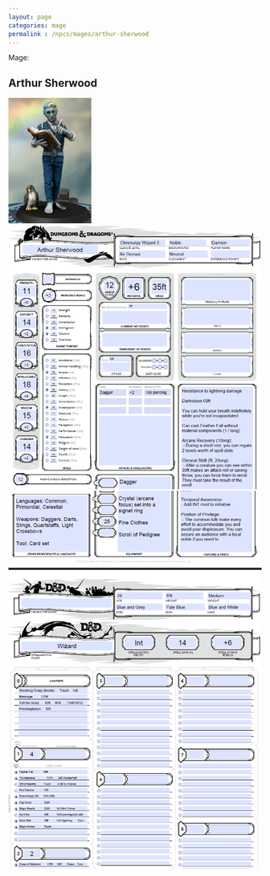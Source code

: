 ```yaml
---
layout: page
categories: mage
permalink : /npcs/mages/arthur-sherwood
---
```


Mage:
## Arthur Sherwood

<img src="../../images/arthur.png" alt="" width="165" height="250"/>

<img src="../../images/arthur-sheet-1.png" alt=""/>

<img src="../../images/arthur-sheet-2.png" alt=""/>

<img src="../../images/arthur-sheet-3.png" alt=""/>